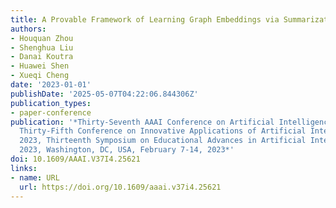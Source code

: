 ```yaml
---
title: A Provable Framework of Learning Graph Embeddings via Summarization
authors:
- Houquan Zhou
- Shenghua Liu
- Danai Koutra
- Huawei Shen
- Xueqi Cheng
date: '2023-01-01'
publishDate: '2025-05-07T04:22:06.844306Z'
publication_types:
- paper-conference
publication: '*Thirty-Seventh AAAI Conference on Artificial Intelligence, AAAI 2023,
  Thirty-Fifth Conference on Innovative Applications of Artificial Intelligence, IAAI
  2023, Thirteenth Symposium on Educational Advances in Artificial Intelligence, EAAI
  2023, Washington, DC, USA, February 7-14, 2023*'
doi: 10.1609/AAAI.V37I4.25621
links:
- name: URL
  url: https://doi.org/10.1609/aaai.v37i4.25621
---
```

